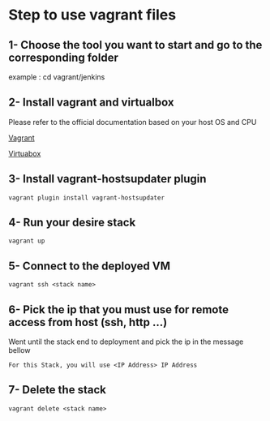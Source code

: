 # Step to use vagrant files

## 1- Choose the tool you want to start and go to the corresponding folder
example : cd vagrant/jenkins

## 2- Install vagrant and virtualbox
Please refer to the official documentation based on your host OS and CPU

[Vagrant](https://www.vagrantup.com/docs/installation)

[Virtuabox](https://www.virtualbox.org/wiki/Downloads)

## 3- Install vagrant-hostsupdater plugin
```
vagrant plugin install vagrant-hostsupdater
```

## 4- Run your desire stack
```
vagrant up
```

## 5- Connect to the deployed VM
```
vagrant ssh <stack name>
```

## 6- Pick the ip that you must use for remote access from host (ssh, http ...)
Went until the stack end to deployment and pick the ip in the message bellow
```
For this Stack, you will use <IP Address> IP Address
```

## 7- Delete the stack
```
vagrant delete <stack name>
```
